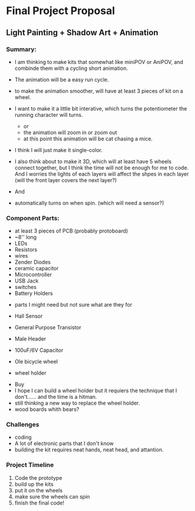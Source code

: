 # Final Project Proposal

## Light Painting + Shadow Art + Animation

### Summary:

- I am thinking to make kits that somewhat like miniPOV or AniPOV, and combinde them with a cycling short animation.
- The animation will be a easy run cycle.
 - to make the animation smoother, will have at least 3 pieces of kit on a wheel.
- I want to make it a little bit interative, which turns the potentiometer the running character will turns.
  - or
  - the animation will zoom in or zoom out
   - at this point this animation will be cat chasing a mice.
- I think I will just make it single-color.

- I also think about to make it 3D, which will at least have 5 wheels connect together, but I think the time will not be enough for me to code.  And I worries the lights of each layers will affect the shpes in each layer (will the front layer covers the next layer?)
- And
- automatically turns on when spin. (which will need a sensor?)

### Component Parts:

- at least 3 pieces of PCB (probably protoboard)
 - ~8'' long
- LEDs
- Resistors
- wires
- Zender Diodes
- ceramic capacitor
- Microcontroller
- USB Jack
- switches
- Battery Holders

* parts I might need but not sure what are they for
- Hall Sensor
- General Purpose Transistor
- Male Header
- 100uF/6V Capacitor

- Ole bicycle wheel
- wheel holder

* Buy
* I hope I can build a wheel holder but it requiers the technique that I don't…… and the time is a hitman.
 * still thinking a new way to replace the wheel holder.
  * wood boards whith bears?

### Challenges
- coding
- A lot of electronic parts that I don't know
- building the kit requires neat hands, neat head, and attantion.

### Project Timeline
1. Code the prototype
2. build up the kits
3. put it on the wheels
4. make sure the wheels can spin
5. finish the final code!

